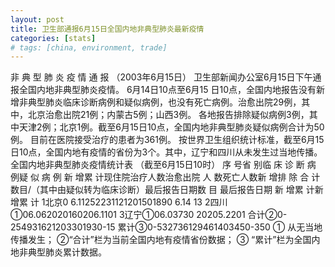 ```yaml
---
layout: post
title: 卫生部通报6月15日全国内地非典型肺炎最新疫情
categories: [stats]
# tags: [china, environment, trade]
---
```


非 典 型 肺 炎 疫 情 通 报 （2003年6月15日） 卫生部新闻办公室6月15日下午通报全国内地非典型肺炎疫情。 6月14日10点至6月15 日10点，全国内地报告没有新增非典型肺炎临床诊断病例和疑似病例，也没有死亡病例。治愈出院29例，其中，北京治愈出院21例；内蒙古5例；山西3例。 各地报告排除疑似病例3例，其中天津2例；北京1例。截至6月15日10点，全国内地非典型肺炎疑似病例合计为50例。 目前在医院接受治疗的患者为361例。 按世界卫生组织统计标准，截至6月15 日10点，全国内地有疫情的省份为3个。其中，辽宁和四川从未发生过当地传播。 全国内地非典型肺炎疫情统计表 （截至6月15日10时） 序 号省 别临 床 诊 断 病 例疑 似 病 例 新 增累 计现住院治疗人数治愈出院 人 数死亡人数新 增排 除 合 计 数目/（其中由疑似转为临床诊断）最后报告日期数 目 最后报告日期 新 增累 计新 增累 计 1北京0 6.11252231121201501890 6.14 13 2四川①06.062020160206.1101 3辽宁①06.03730 20205.2201 合计②0-254931621203301930-15 累计③0-532736129461403450-350 ① 从无当地传播发生； ②“合计”栏为当前全国内地有疫情省份数据； ③ “累计”栏为全国内地非典型肺炎累计数据。